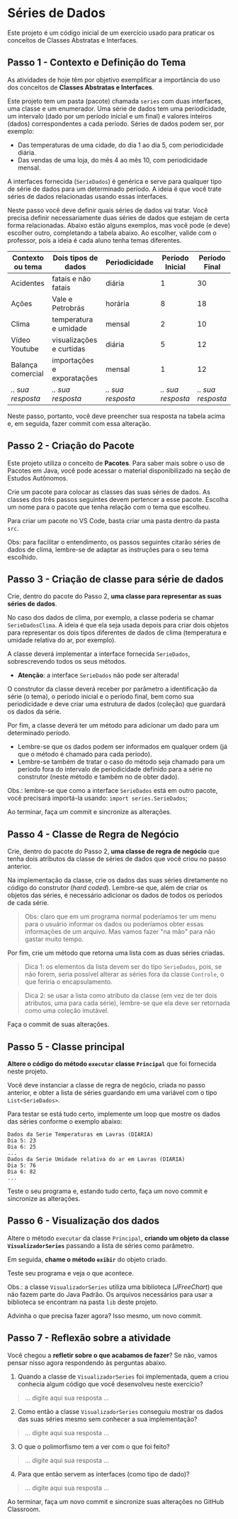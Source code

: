 # Séries de Dados

Este projeto é um código inicial de um exercício usado para praticar os conceitos de Classes Abstratas e Interfaces.

## Passo 1 - Contexto e Definição do Tema

As atividades de hoje têm por objetivo exemplificar a importância do uso dos conceitos de **Classes Abstratas e Interfaces**.

Este projeto tem um pasta (pacote) chamada `series` com duas interfaces, uma classe e um enumerador.
Uma série de dados tem uma periodicidade, um intervalo (dado por um período inicial e um final) e valores inteiros (dados) correspondentes a cada período.
Séries de dados podem ser, por exemplo:

- Das temperaturas de uma cidade, do dia 1 ao dia 5, com periodicidade diária.
- Das vendas de uma loja, do mês 4 ao mês 10, com periodicidade mensal.

A interfaces fornecida (`SerieDados`) é genérica e serve para qualquer tipo de série de dados para um determinado período.
A ideia é que você trate séries de dados relacionadas usando essas interfaces.

Neste passo você deve definir quais séries de dados vai tratar.
Você precisa definir necessariamente duas séries de dados que estejam de certa forma relacionadas.
Abaixo estão alguns exemplos, mas você pode (e deve) escolher outro, completando a tabela abaixo.
Ao escolher, valide com o professor, pois a ideia é cada aluno tenha temas diferentes.

| Contexto ou tema  | Dois tipos de dados        | Periodicidade | Período Inicial | Período Final |
| --------          | -----------------------    | ------------- | --------------- | ------------- |
| Acidentes         | fatais e não fatais        | diária        |         1       |       30      |
| Ações             | Vale e Petrobrás           | horária       |         8       |       18      |
| Clima             | temperatura e umidade      | mensal        |         2       |       10      |
| Vídeo Youtube     | visualizações e curtidas   | diária        |         5       |       12      |
| Balança comercial | importações e exporatações | mensal        |         1       |       12      |
| *.. sua resposta* | *.. sua resposta*          | *.. sua resposta* |  *.. sua resposta*   | *.. sua resposta* |

Neste passo, portanto, você deve preencher sua resposta na tabela acima e, em seguida, fazer commit com essa alteração.

## Passo 2 - Criação do Pacote

Este projeto utiliza o conceito de **Pacotes**.
Para saber mais sobre o uso de Pacotes em Java, você pode acessar o material disponibilizado na seção de Estudos Autônomos.

Crie um pacote para colocar as classes das suas séries de dados.
As classes dos três passos seguintes devem pertencer a esse pacote.
Escolha um nome para o pacote que tenha relação com o tema que escolheu.

Para criar um pacote no VS Code, basta criar uma pasta dentro da pasta `src`.

Obs: para facilitar o entendimento, os passos seguintes citarão séries de dados de clima, lembre-se de adaptar as instruções para o seu tema escolhido.

## Passo 3 - Criação de classe para série de dados

Crie, dentro do pacote do Passo 2, **uma classe para representar as suas séries de dados**.

No caso dos dados de clima, por exemplo, a classe poderia se chamar `SerieDadosClima`.
A ideia é que ela seja usada depois para criar dois objetos para representar os dois tipos diferentes de dados de clima (temperatura e umidade relativa do ar, por exemplo).

A classe deverá implementar a interface fornecida `SerieDados`, sobrescrevendo todos os seus métodos.
- **Atenção**: a interface `SerieDados` não pode ser alterada!

O construtor da classe deverá receber por parâmetro a identificação da série (o tema), o período inicial e o período final, bem como sua periodicidade e deve criar uma estrutura de dados (coleção) que guardará os dados da série.

Por fim, a classe deverá ter um método para adicionar um dado para um determinado período.
- Lembre-se que os dados podem ser informados em qualquer ordem (já que o método é chamado para cada período).
- Lembre-se também de tratar o caso do método seja chamado para um período fora do intervalo de periodicidade definido para a série no construtor (neste método e também no de obter dado).

Obs.: lembre-se que como a interface `SerieDados` está em outro pacote, você precisará importá-la usando: `import series.SerieDados`;

Ao terminar, faça um commit e sincronize as alterações.

## Passo 4 - Classe de Regra de Negócio

Crie, dentro do pacote do Passo 2, **uma classe de regra de negócio** que tenha dois atributos da classe de séries de dados que você criou no passo anterior.

Na implementação da classe, crie os dados das suas séries diretamente no código do construtor (*hard coded*).
Lembre-se que, além de criar os objetos das séries, é necessário adicionar os dados de todos os períodos de cada série.

> Obs: claro que em um programa normal poderíamos ter um menu para o usuário informar os dados ou poderíamos obter essas informações de um arquivo.
> Mas vamos fazer "na mão" para não gastar muito tempo.

Por fim, crie um método que retorna uma lista com as duas séries criadas.

> Dica 1: os elementos da lista devem ser do tipo `SerieDados`, pois, se não forem, seria possível alterar as séries fora da classe `Controle`, o que feriria o encapsulamento.

> Dica 2: se usar a lista como atributo da classe (em vez de ter dois atributos, uma para cada série), lembre-se que ela deve ser retornada como uma coleção imutável.

Faça o commit de suas alterações.

## Passo 5 - Classe principal

**Altere o código do método `executar` classe `Principal`** que foi fornecida neste projeto.

Você deve instanciar a classe de regra de negócio, criada no passo anterior, e obter a lista de séries guardando em uma variável com o tipo `List<SerieDados>`.

Para testar se está tudo certo, implemente um loop que mostre os dados das séries conforme o exemplo abaixo:

```text
Dados da Serie Temperaturas em Lavras (DIARIA)
Dia 5: 23
Dia 6: 25
...
Dados da Serie Umidade relativa do ar em Lavras (DIARIA)
Dia 5: 76
Dia 6: 82
...
```

Teste o seu programa e, estando tudo certo, faça um novo commit e sincronize as alterações.

## Passo 6 - Visualização dos dados

Altere o método `executar` da classe `Principal`, **criando um objeto da classe `VisualizadorSeries`** passando a lista de séries como parâmetro.

Em seguida, **chame o método `exibir`** do objeto criado.

Teste seu programa e veja o que acontece.

Obs.: a classe `VisualizadorSeries` utiliza uma biblioteca (*JFreeChart*) que não fazem parte do Java Padrão.
Os arquivos necessários para usar a biblioteca se encontram na pasta `lib` deste projeto.

Advinha o que precisa fazer agora? Isso mesmo, um novo commit.

## Passo 7 - Reflexão sobre a atividade

Você chegou a **refletir sobre o que acabamos de fazer**?
Se não, vamos pensar nisso agora respondendo às perguntas abaixo.

1. Quando a classe de `VisualizadorSeries` foi implementada, quem a criou conhecia algum código que você desenvolveu neste exercício?

> ... digite aqui sua resposta ...

2. Como então a classe `VisualizadorSeries` conseguiu mostrar os dados das suas séries mesmo sem conhecer a sua implementação?

> ... digite aqui sua resposta ...

3. O que o polimorfismo tem a ver com o que foi feito?

> ... digite aqui sua resposta ...

4. Para que então servem as interfaces (como tipo de dado)?

> ... digite aqui sua resposta ...

Ao terminar, faça um novo commit e sincronize suas alterações no GitHub Classroom.
